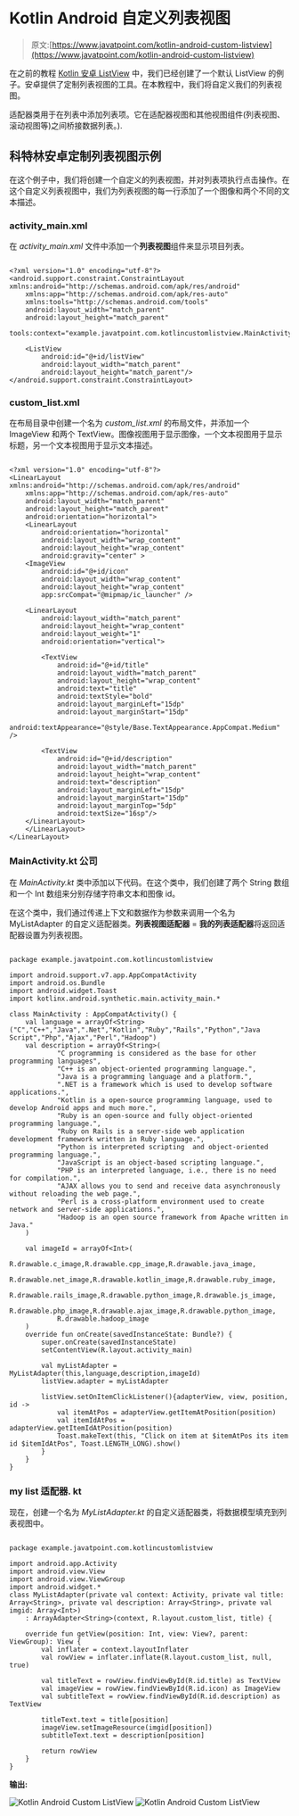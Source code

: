 # Kotlin Android 自定义列表视图

> 原文:[https://www.javatpoint.com/kotlin-android-custom-listview](https://www.javatpoint.com/kotlin-android-custom-listview)

在之前的教程 [Kotlin 安卓 ListView](kotlin-android-listview) 中，我们已经创建了一个默认 ListView 的例子。安卓提供了定制列表视图的工具。在本教程中，我们将自定义我们的列表视图。

适配器类用于在列表中添加列表项。它在适配器视图和其他视图组件(列表视图、滚动视图等)之间桥接数据列表。).

## 科特林安卓定制列表视图示例

在这个例子中，我们将创建一个自定义的列表视图，并对列表项执行点击操作。在这个自定义列表视图中，我们为列表视图的每一行添加了一个图像和两个不同的文本描述。

### activity_main.xml

在 *activity_main.xml* 文件中添加一个**列表视图**组件来显示项目列表。

```

<?xml version="1.0" encoding="utf-8"?>
<android.support.constraint.ConstraintLayout xmlns:android="http://schemas.android.com/apk/res/android"
    xmlns:app="http://schemas.android.com/apk/res-auto"
    xmlns:tools="http://schemas.android.com/tools"
    android:layout_width="match_parent"
    android:layout_height="match_parent"
    tools:context="example.javatpoint.com.kotlincustomlistview.MainActivity">

    <ListView
        android:id="@+id/listView"
        android:layout_width="match_parent"
        android:layout_height="match_parent"/>
</android.support.constraint.ConstraintLayout>

```

### custom_list.xml

在布局目录中创建一个名为 *custom_list.xml* 的布局文件，并添加一个 ImageView 和两个 TextView。图像视图用于显示图像，一个文本视图用于显示标题，另一个文本视图用于显示文本描述。

```

<?xml version="1.0" encoding="utf-8"?>
<LinearLayout xmlns:android="http://schemas.android.com/apk/res/android"
    xmlns:app="http://schemas.android.com/apk/res-auto"
    android:layout_width="match_parent"
    android:layout_height="match_parent"
    android:orientation="horizontal">
    <LinearLayout
        android:orientation="horizontal"
        android:layout_width="wrap_content"
        android:layout_height="wrap_content"
        android:gravity="center" >
    <ImageView
        android:id="@+id/icon"
        android:layout_width="wrap_content"
        android:layout_height="wrap_content"
        app:srcCompat="@mipmap/ic_launcher" />

    <LinearLayout
        android:layout_width="match_parent"
        android:layout_height="wrap_content"
        android:layout_weight="1"
        android:orientation="vertical">

        <TextView
            android:id="@+id/title"
            android:layout_width="match_parent"
            android:layout_height="wrap_content"
            android:text="title"
            android:textStyle="bold"
            android:layout_marginLeft="15dp"
            android:layout_marginStart="15dp"
            android:textAppearance="@style/Base.TextAppearance.AppCompat.Medium" />

        <TextView
            android:id="@+id/description"
            android:layout_width="match_parent"
            android:layout_height="wrap_content"
            android:text="description"
            android:layout_marginLeft="15dp"
            android:layout_marginStart="15dp"
            android:layout_marginTop="5dp"
            android:textSize="16sp"/>
    </LinearLayout>
    </LinearLayout>
</LinearLayout>

```

### MainActivity.kt 公司

在 *MainActivity.kt* 类中添加以下代码。在这个类中，我们创建了两个 String 数组和一个 Int 数组来分别存储字符串文本和图像 id。

在这个类中，我们通过传递上下文和数据作为参数来调用一个名为 MyListAdapter 的自定义适配器类。**列表视图适配器** = **我的列表适配器**将返回适配器设置为列表视图。

```

package example.javatpoint.com.kotlincustomlistview

import android.support.v7.app.AppCompatActivity
import android.os.Bundle
import android.widget.Toast
import kotlinx.android.synthetic.main.activity_main.*

class MainActivity : AppCompatActivity() {
    val language = arrayOf<String>("C","C++","Java",".Net","Kotlin","Ruby","Rails","Python","Java Script","Php","Ajax","Perl","Hadoop")
    val description = arrayOf<String>(
            "C programming is considered as the base for other programming languages",
            "C++ is an object-oriented programming language.",
            "Java is a programming language and a platform.",
            ".NET is a framework which is used to develop software applications.",
            "Kotlin is a open-source programming language, used to develop Android apps and much more.",
            "Ruby is an open-source and fully object-oriented programming language.",
            "Ruby on Rails is a server-side web application development framework written in Ruby language.",
            "Python is interpreted scripting  and object-oriented programming language.",
            "JavaScript is an object-based scripting language.",
            "PHP is an interpreted language, i.e., there is no need for compilation.",
            "AJAX allows you to send and receive data asynchronously without reloading the web page.",
            "Perl is a cross-platform environment used to create network and server-side applications.",
            "Hadoop is an open source framework from Apache written in Java."
    )

    val imageId = arrayOf<Int>(
            R.drawable.c_image,R.drawable.cpp_image,R.drawable.java_image,
            R.drawable.net_image,R.drawable.kotlin_image,R.drawable.ruby_image,
            R.drawable.rails_image,R.drawable.python_image,R.drawable.js_image,
            R.drawable.php_image,R.drawable.ajax_image,R.drawable.python_image,
            R.drawable.hadoop_image
    )
    override fun onCreate(savedInstanceState: Bundle?) {
        super.onCreate(savedInstanceState)
        setContentView(R.layout.activity_main)

        val myListAdapter = MyListAdapter(this,language,description,imageId)
        listView.adapter = myListAdapter

        listView.setOnItemClickListener(){adapterView, view, position, id ->
            val itemAtPos = adapterView.getItemAtPosition(position)
            val itemIdAtPos = adapterView.getItemIdAtPosition(position)
            Toast.makeText(this, "Click on item at $itemAtPos its item id $itemIdAtPos", Toast.LENGTH_LONG).show()
        }
    }
}

```

### my list 适配器. kt

现在，创建一个名为 *MyListAdapter.kt* 的自定义适配器类，将数据模型填充到列表视图中。

```

package example.javatpoint.com.kotlincustomlistview

import android.app.Activity
import android.view.View
import android.view.ViewGroup
import android.widget.*
class MyListAdapter(private val context: Activity, private val title: Array<String>, private val description: Array<String>, private val imgid: Array<Int>)
    : ArrayAdapter<String>(context, R.layout.custom_list, title) {

    override fun getView(position: Int, view: View?, parent: ViewGroup): View {
        val inflater = context.layoutInflater
        val rowView = inflater.inflate(R.layout.custom_list, null, true)

        val titleText = rowView.findViewById(R.id.title) as TextView
        val imageView = rowView.findViewById(R.id.icon) as ImageView
        val subtitleText = rowView.findViewById(R.id.description) as TextView

        titleText.text = title[position]
        imageView.setImageResource(imgid[position])
        subtitleText.text = description[position]

        return rowView
    }
}

```

**输出:**

![Kotlin Android Custom ListView](../Images/b09bc9b50bf5caa3c2e66a24802e85e9.png) ![Kotlin Android Custom ListView](../Images/5c54c34b2564f3d2ac9e0df5cda951b8.png)